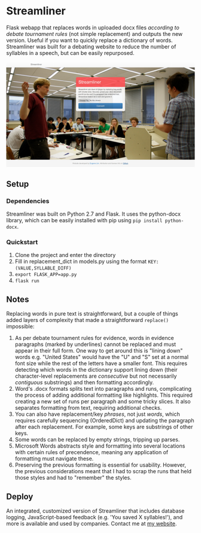 # Streamliner

Flask webapp that replaces words in uploaded docx files *according to debate tournament rules* (not simple replacement) and outputs the new version. Useful if you want to quickly replace a dictionary of words. Streamliner was built for a debating website to reduce the number of syllables in a speech, but can be easily repurposed.

![Screenshot](screenshot.png "Screenshot")

## Setup

### Dependencies

Streamliner was built on Python 2.7 and Flask. It uses the python-docx library, which can be easily installed with pip using `pip install python-docx`.

### Quickstart

1. Clone the project and enter the directory
2. Fill in replacement_dict in models.py using the format `KEY: (VALUE,SYLLABLE_DIFF)`
3. `export FLASK_APP=app.py`
4. `flask run`

## Notes
Replacing words in pure text is straightforward, but a couple of things added layers of complexity that made a straightforward `replace()` impossible:
1. As per debate tournament rules for evidence, words in evidence paragraphs (marked by underlines) cannot be replaced and must appear in their full form. One way to get around this is "lining down" words e.g. "United States" would have the "U" and "S" set at a normal font size while the rest of the letters have a smaller font. This requires detecting which words in the dictionary support lining down (their character-level replacements are *consecutive* but not necessarily *contiguous* substrings) and then formatting accordingly.
2. Word's .docx formats splits text into paragraphs and runs, complicating the process of adding additional formatting like highlights. This required creating a new set of runs per paragraph and some tricky slices. It also separates formatting from text, requiring additional checks.
3. You can also have replacement/key *phrases*, not just *words*, which requires carefully sequencing (OrderedDict) and updating the paragraph after each replacement. For example, some keys are substrings of other keys.
4. Some words can be replaced by empty strings, tripping up parses.
5. Microsoft Words abstracts style and formatting into several locations with certain rules of precendence, meaning any application of formatting must navigate these.
6. Preserving the previous formatting is essential for usability. However, the previous considerations meant that I had to scrap the runs that held those styles and had to "remember" the styles.

## Deploy
An integrated, customized version of Streamliner that includes database logging, JavaScript-based feedback (e.g. 'You saved X syllables!'), and more is available and used by companies. Contact me at [my website](https://www.pinewebarchitects.com/).
